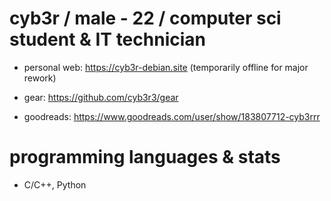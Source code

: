 # cyb3r / male - 22 / computer sci student & IT technician 
* personal web: https://cyb3r-debian.site (temporarily offline for major rework)

* gear: https://github.com/cyb3r3/gear

* goodreads: https://www.goodreads.com/user/show/183807712-cyb3rrr
# programming languages & stats
- C/C++, Python


